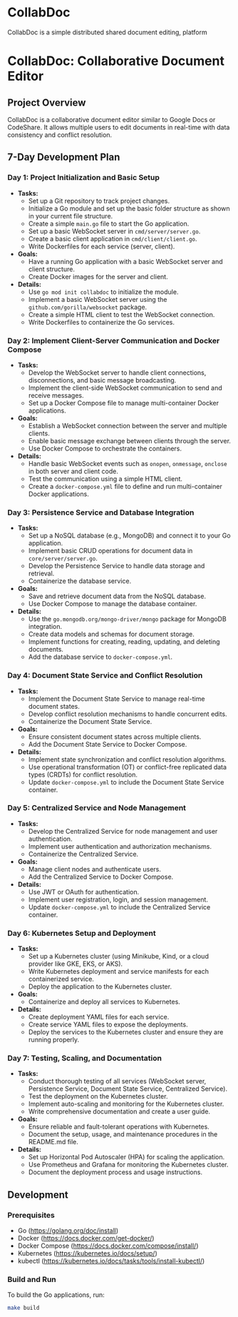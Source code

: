 # CollabDoc
CollabDoc is a simple distributed shared document editing, platform

# CollabDoc: Collaborative Document Editor

## Project Overview

CollabDoc is a collaborative document editor similar to Google Docs or CodeShare. It allows multiple users to edit documents in real-time with data consistency and conflict resolution.

## 7-Day Development Plan

### Day 1: Project Initialization and Basic Setup
- **Tasks:**
  - Set up a Git repository to track project changes.
  - Initialize a Go module and set up the basic folder structure as shown in your current file structure.
  - Create a simple `main.go` file to start the Go application.
  - Set up a basic WebSocket server in `cmd/server/server.go`.
  - Create a basic client application in `cmd/client/client.go`.
  - Write Dockerfiles for each service (server, client).
- **Goals:**
  - Have a running Go application with a basic WebSocket server and client structure.
  - Create Docker images for the server and client.
- **Details:**
  - Use `go mod init collabdoc` to initialize the module.
  - Implement a basic WebSocket server using the `github.com/gorilla/websocket` package.
  - Create a simple HTML client to test the WebSocket connection.
  - Write Dockerfiles to containerize the Go services.

### Day 2: Implement Client-Server Communication and Docker Compose
- **Tasks:**
  - Develop the WebSocket server to handle client connections, disconnections, and basic message broadcasting.
  - Implement the client-side WebSocket communication to send and receive messages.
  - Set up a Docker Compose file to manage multi-container Docker applications.
- **Goals:**
  - Establish a WebSocket connection between the server and multiple clients.
  - Enable basic message exchange between clients through the server.
  - Use Docker Compose to orchestrate the containers.
- **Details:**
  - Handle basic WebSocket events such as `onopen`, `onmessage`, `onclose` in both server and client code.
  - Test the communication using a simple HTML client.
  - Create a `docker-compose.yml` file to define and run multi-container Docker applications.

### Day 3: Persistence Service and Database Integration
- **Tasks:**
  - Set up a NoSQL database (e.g., MongoDB) and connect it to your Go application.
  - Implement basic CRUD operations for document data in `core/server/server.go`.
  - Develop the Persistence Service to handle data storage and retrieval.
  - Containerize the database service.
- **Goals:**
  - Save and retrieve document data from the NoSQL database.
  - Use Docker Compose to manage the database container.
- **Details:**
  - Use the `go.mongodb.org/mongo-driver/mongo` package for MongoDB integration.
  - Create data models and schemas for document storage.
  - Implement functions for creating, reading, updating, and deleting documents.
  - Add the database service to `docker-compose.yml`.

### Day 4: Document State Service and Conflict Resolution
- **Tasks:**
  - Implement the Document State Service to manage real-time document states.
  - Develop conflict resolution mechanisms to handle concurrent edits.
  - Containerize the Document State Service.
- **Goals:**
  - Ensure consistent document states across multiple clients.
  - Add the Document State Service to Docker Compose.
- **Details:**
  - Implement state synchronization and conflict resolution algorithms.
  - Use operational transformation (OT) or conflict-free replicated data types (CRDTs) for conflict resolution.
  - Update `docker-compose.yml` to include the Document State Service container.

### Day 5: Centralized Service and Node Management
- **Tasks:**
  - Develop the Centralized Service for node management and user authentication.
  - Implement user authentication and authorization mechanisms.
  - Containerize the Centralized Service.
- **Goals:**
  - Manage client nodes and authenticate users.
  - Add the Centralized Service to Docker Compose.
- **Details:**
  - Use JWT or OAuth for authentication.
  - Implement user registration, login, and session management.
  - Update `docker-compose.yml` to include the Centralized Service container.

### Day 6: Kubernetes Setup and Deployment
- **Tasks:**
  - Set up a Kubernetes cluster (using Minikube, Kind, or a cloud provider like GKE, EKS, or AKS).
  - Write Kubernetes deployment and service manifests for each containerized service.
  - Deploy the application to the Kubernetes cluster.
- **Goals:**
  - Containerize and deploy all services to Kubernetes.
- **Details:**
  - Create deployment YAML files for each service.
  - Create service YAML files to expose the deployments.
  - Deploy the services to the Kubernetes cluster and ensure they are running properly.

### Day 7: Testing, Scaling, and Documentation
- **Tasks:**
  - Conduct thorough testing of all services (WebSocket server, Persistence Service, Document State Service, Centralized Service).
  - Test the deployment on the Kubernetes cluster.
  - Implement auto-scaling and monitoring for the Kubernetes cluster.
  - Write comprehensive documentation and create a user guide.
- **Goals:**
  - Ensure reliable and fault-tolerant operations with Kubernetes.
  - Document the setup, usage, and maintenance procedures in the README.md file.
- **Details:**
  - Set up Horizontal Pod Autoscaler (HPA) for scaling the application.
  - Use Prometheus and Grafana for monitoring the Kubernetes cluster.
  - Document the deployment process and usage instructions.

## Development

### Prerequisites

- Go (https://golang.org/doc/install)
- Docker (https://docs.docker.com/get-docker/)
- Docker Compose (https://docs.docker.com/compose/install/)
- Kubernetes (https://kubernetes.io/docs/setup/)
- kubectl (https://kubernetes.io/docs/tasks/tools/install-kubectl/)

### Build and Run

To build the Go applications, run:

```sh
make build
